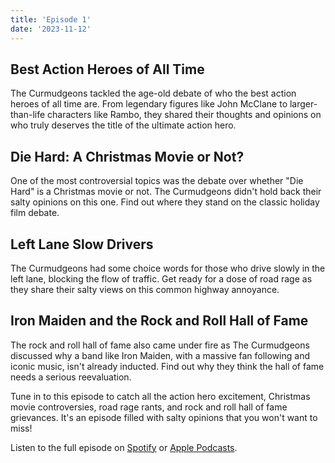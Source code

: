 ```yaml
---
title: 'Episode 1'
date: '2023-11-12'
---
```


## Best Action Heroes of All Time

The Curmudgeons tackled the age-old debate of who the best action heroes of all time are. From legendary figures like John McClane to larger-than-life characters like Rambo, they shared their thoughts and opinions on who truly deserves the title of the ultimate action hero.


## Die Hard: A Christmas Movie or Not?

One of the most controversial topics was the debate over whether "Die Hard" is a Christmas movie or not. The Curmudgeons didn't hold back their salty opinions on this one. Find out where they stand on the classic holiday film debate.


## Left Lane Slow Drivers

The Curmudgeons had some choice words for those who drive slowly in the left lane, blocking the flow of traffic. Get ready for a dose of road rage as they share their salty views on this common highway annoyance.


## Iron Maiden and the Rock and Roll Hall of Fame

The rock and roll hall of fame also came under fire as The Curmudgeons discussed why a band like Iron Maiden, with a massive fan following and iconic music, isn't already inducted. Find out why they think the hall of fame needs a serious reevaluation.

Tune in to this episode to catch all the action hero excitement, Christmas movie controversies, road rage rants, and rock and roll hall of fame grievances. It's an episode filled with salty opinions that you won't want to miss!

Listen to the full episode on [Spotify](#) or [Apple Podcasts](#).
